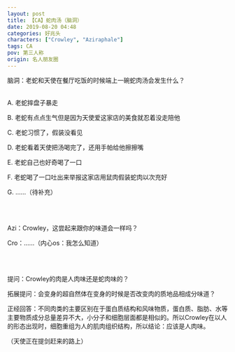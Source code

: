 ```yaml
---
layout: post
title: 【CA】蛇肉汤（脑洞）
date: 2019-08-20 04:48
categories: 好兆头
characters: ["Crowley", "Aziraphale"]
tags: CA
pov: 第三人称
origin: 名人朋友圈
---
```


脑洞：老蛇和天使在餐厅吃饭的时候端上一碗蛇肉汤会发生什么？
<br><br>

A. 老蛇摔盘子暴走

B. 老蛇有点点生气但是因为天使爱这家店的美食就忍着没走陪他

C. 老蛇习惯了，假装没看见

D. 老蛇看着天使把汤喝完了，还用手帕给他擦擦嘴

E. 老蛇自己也好奇喝了一口

F. 老蛇喝了一口吐出来举报这家店用鼠肉假装蛇肉以次充好

G. ……（待补充）

<br><br>

Azi：Crowley，这尝起来跟你的味道会一样吗？

Cro：……（内心os：我怎么知道）

<br><br>

提问：Crowley的肉是人肉味还是蛇肉味的？

拓展提问：会变身的超自然体在变身的时候是否改变肉的质地品相成分味道？

正经回答：不同肉类的主要区别在于蛋白质结构和风味物质，蛋白质、脂肪、水等主要物质成分总量差异不大，小分子和细胞层面都是相似的。所以Crowley在以人的形态出现时，细胞重组为人的肌肉组织结构，所以结论：应该是人肉味。

（天使正在提剑赶来的路上）
